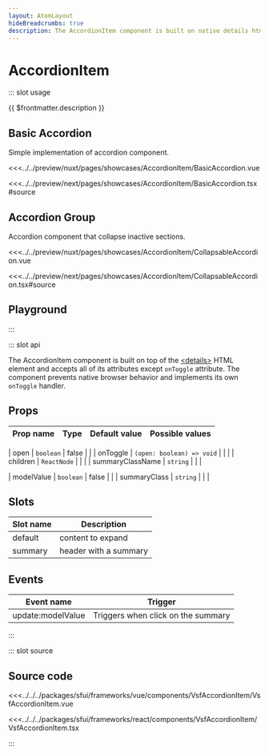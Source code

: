 ```yaml
---
layout: AtomLayout
hideBreadcrumbs: true
description: The AccordionItem component is built on native details html element. Click on a header expands the content below.
---
```


# AccordionItem

::: slot usage

{{ $frontmatter.description }}

## Basic Accordion

Simple implementation of accordion component.

<Showcase showcase-name="AccordionItem/BasicAccordion" style="min-height:400px">

<!-- vue -->
<<<../../preview/nuxt/pages/showcases/AccordionItem/BasicAccordion.vue
<!-- end vue -->
<!-- react -->
<<<../../preview/next/pages/showcases/AccordionItem/BasicAccordion.tsx#source
<!-- end react -->

</Showcase>

## Accordion Group

Accordion component that collapse inactive sections.

<Showcase showcase-name="AccordionItem/CollapsableAccordion" style="min-height:400px">

<!-- vue -->
<<<../../preview/nuxt/pages/showcases/AccordionItem/CollapsableAccordion.vue
<!-- end vue -->
<!-- react -->
<<<../../preview/next/pages/showcases/AccordionItem/CollapsableAccordion.tsx#source
<!-- end react -->

</Showcase>

## Playground

<Generate />

:::

::: slot api

The AccordionItem component is built on top of the [\<details>](https://developer.mozilla.org/en-US/docs/Web/HTML/Element/details) HTML element and accepts all of its attributes except `onToggle` attribute. The component prevents native browser behavior and implements its own `onToggle` handler.

## Props

| Prop name         | Type                      | Default value | Possible values |
| ----------------- | ------------------------- | ------------- | --------------- |
<!-- react -->
| open              | `boolean`                 | false         |                 |
| onToggle          | `(open: boolean) => void` |               |                 |
| children          | `ReactNode`               |               |                 |
| summaryClassName  | `string`                  |               |                 |
<!-- end react -->
<!-- vue -->
| modelValue        | `boolean`                 | false         |                 |
| summaryClass      | `string`                  |               |                 |
<!-- end vue -->

<!-- vue -->
## Slots

| Slot name | Description           |
| --------- | --------------------- |
| default   | content to expand     |
| summary   | header with a summary |

## Events

| Event name            | Trigger                            |
| --------------------- | ---------------------------------- |
| update:modelValue     | Triggers when click on the summary |
<!-- end vue -->

:::

::: slot source

## Source code

<!-- vue -->
<<<../../../packages/sfui/frameworks/vue/components/VsfAccordionItem/VsfAccordionItem.vue
<!-- end vue -->
<!-- react -->
<<<../../../packages/sfui/frameworks/react/components/VsfAccordionItem/VsfAccordionItem.tsx
<!-- end react -->

:::
